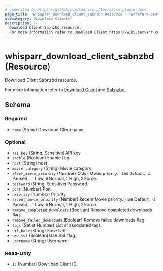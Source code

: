 ```yaml
---
# generated by https://github.com/hashicorp/terraform-plugin-docs
page_title: "whisparr_download_client_sabnzbd Resource - terraform-provider-whisparr"
subcategory: "Download Clients"
description: |-
  Download Client Sabnzbd resource.
  For more information refer to Download Client https://wiki.servarr.com/whisparr/settings#download-clients and Sabnzbd https://wiki.servarr.com/whisparr/supported#sabnzbd.
---
```


# whisparr_download_client_sabnzbd (Resource)

<!-- subcategory:Download Clients -->Download Client Sabnzbd resource.
For more information refer to [Download Client](https://wiki.servarr.com/whisparr/settings#download-clients) and [Sabnzbd](https://wiki.servarr.com/whisparr/supported#sabnzbd).



<!-- schema generated by tfplugindocs -->
## Schema

### Required

- `name` (String) Download Client name.

### Optional

- `api_key` (String, Sensitive) API key.
- `enable` (Boolean) Enable flag.
- `host` (String) host.
- `movie_category` (String) Movie category.
- `older_movie_priority` (Number) Older Movie priority. `-100` Default, `-2` Paused, `-1` Low, `0` Normal, `1` High, `2` Force.
- `password` (String, Sensitive) Password.
- `port` (Number) Port.
- `priority` (Number) Priority.
- `recent_movie_priority` (Number) Recent Movie priority. `-100` Default, `-2` Paused, `-1` Low, `0` Normal, `1` High, `2` Force.
- `remove_completed_downloads` (Boolean) Remove completed downloads flag.
- `remove_failed_downloads` (Boolean) Remove failed downloads flag.
- `tags` (Set of Number) List of associated tags.
- `url_base` (String) Base URL.
- `use_ssl` (Boolean) Use SSL flag.
- `username` (String) Username.

### Read-Only

- `id` (Number) Download Client ID.



